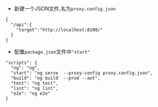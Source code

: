 - 新建一个JSON文件,名为`proxy.config.json`

```
{
  "/api":{
    "target":"http://localhost:8100/"
  }
}
```

- 配置`package.json`文件中`"start"`

```
"scripts": {
  "ng": "ng",
  "start": "ng serve  --proxy-config proxy.config.json",
  "build": "ng build  --prod --aot",
  "test": "ng test",
  "lint": "ng lint",
  "e2e": "ng e2e"
}
```